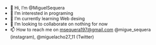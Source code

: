 - 👋 Hi, I’m @MiguelSequera
- 👀 I’m interested in programing
- 🌱 I’m currently learning Web desing
- 💞️ I’m looking to collaborate on nothing for now
- 📫 How to reach me on msequera197@gmail.com @migue_sequera (instagram), @miguelacho27_11 (Twitter)

<!---
MiguelSequera/MiguelSequera is a ✨ special ✨ repository because its `README.md` (this file) appears on your GitHub profile.
You can click the Preview link to take a look at your changes.
--->
